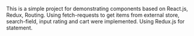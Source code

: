 This is a simple project for demonstrating components based on React.js, Redux, Routing.
Using fetch-requests to get items from external store, search-field, input rating and cart were implemented.
Using Redux.js for statement.
